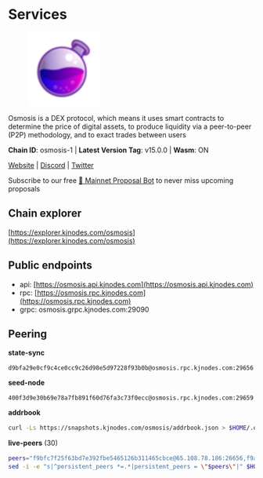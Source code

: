 # Services

<figure><img src="https://raw.githubusercontent.com/kj89/cosmos-images/main/logos/osmosis.png" width="150" alt=""><figcaption></figcaption></figure>

Osmosis is a DEX protocol, which means it uses smart contracts  to determine the price of digital assets, to produce liquidity  via a peer-to-peer (P2P) methodology, and to exact trades between users

**Chain ID**: osmosis-1 | **Latest Version Tag**: v15.0.0 | **Wasm**: ON

[Website](https://osmosis.zone) | [Discord](https://discord.gg/osmosis) | [Twitter](https://twitter.com/osmosiszone)



Subscribe to our free [🤖 Mainnet Proposal Bot](https://t.me/kjnodes_proposal_bot) to never miss upcoming proposals


## Chain explorer
[https://explorer.kjnodes.com/osmosis](https://explorer.kjnodes.com/osmosis)

## Public endpoints

* api: [https://osmosis.api.kjnodes.com](https://osmosis.api.kjnodes.com)
* rpc: [https://osmosis.rpc.kjnodes.com](https://osmosis.rpc.kjnodes.com)
* grpc: osmosis.grpc.kjnodes.com:29090

## Peering

**state-sync**

```text
d9bfa29e0cf9c4ce0cc9c26d98e5d97228f93b0b@osmosis.rpc.kjnodes.com:29656
```

**seed-node**

```text
400f3d9e30b69e78a7fb891f60d76fa3c73f0ecc@osmosis.rpc.kjnodes.com:29659
```

**addrbook**
```bash
curl -Ls https://snapshots.kjnodes.com/osmosis/addrbook.json > $HOME/.osmosisd/config/addrbook.json
```

**live-peers** (30)
```bash
peers="f9bfc7f25f63bd7e392fbe5465126b311465cbce@65.108.78.186:26656,f9a920a61ee994b12b77178dd5f1fc1ed39b7cd2@142.132.255.49:26656,95dbddda671081fb433871fa612ff5291242d93d@45.67.221.200:26656,ac2fbcb5de633d136a942c28c3049e3edbc6e69a@85.239.233.61:2000,e153cc49052d67280dfdd6d660f3d98622905850@209.133.193.74:26656,d4e6a9d74abbf4676c8fd2d58d27fc24b59056b9@143.198.22.206:26656,e726816f42831689eab9378d5d577f1d06d25716@176.9.188.21:26656,c5afa50cac6814f16facafb0c680871ebd62482d@184.105.162.166:26656,807eda3abecff79df294d127cf58d6d5e07393ee@67.209.54.21:26656,75bae7b2af60155b6687ca3e5f92010d35cb0c12@54.164.100.216:26656,e1b058e5cfa2b836ddaa496b10911da62dcf182e@138.201.8.248:26656,406f64a8d601e34d7311fd61ec87b0c7028bd230@138.201.23.39:46656,a50c8dcd0e83032b5e29d5c5beef6e54ddafb508@35.83.253.164:26656,4cccbb26639559c39f44758d246c5ed928f7717f@176.9.19.66:26656,c0c2c6ff9e456dc31c7f697c81168267dbb49339@34.83.112.45:26656,3226b67b2bb9da41b633392a785e87e8f6749939@162.55.245.149:12000,8a0caf4581f135b1468408ec398d94573da02e8c@198.244.202.140:26656,7fc90a9c32c775ff685798c33fc06fe6d5009b26@202.61.229.102:26656,a8a72dce31fdd36db889b1203d9af5fb7155e4d3@65.108.122.246:26686,ef573bd8b519f9572798444f6c229ab0a3204bb8@5.9.94.24:26656,c257db7b3a7f61688c6452d1e9dcfb3034e54fe8@143.198.98.144:26656,3d311ac374e6953e97ee07c74a76f399394c3025@173.215.85.171:20000,747d01891a83d6f759d88f9be07159c268b584b0@141.95.65.98:26656,65f51ebf46256d829ae5903e9faf31dae35bdf46@65.109.64.245:26656,5696d9806c883beb725fb469d90039d921107b5b@116.202.209.186:26656,729219c108c059824ea9a17c09d11adc99226db4@66.172.36.139:36656,f3262b9f490720920b0002fadd500af1cef3e6a6@51.222.40.84:26656,d9bfa29e0cf9c4ce0cc9c26d98e5d97228f93b0b@65.109.88.38:29656,a2024229e2eed1650ba3a3ea9db67fa318dc232e@142.132.199.3:26656,59fcef11ce153980b8e7431e8285f2bb8de1d121@195.14.6.2:26656"
sed -i -e "s|^persistent_peers *=.*|persistent_peers = \"$peers\"|" $HOME/.osmosisd/config/config.toml
```

